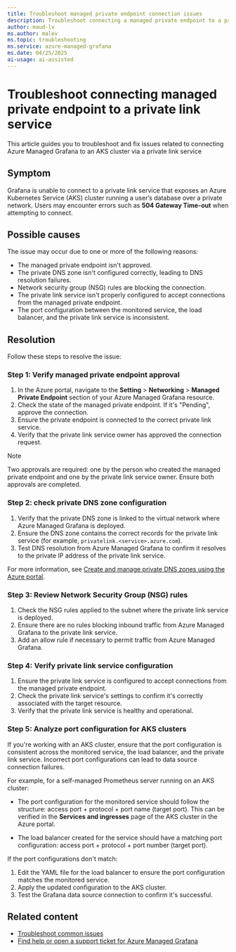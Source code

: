 ```yaml
---
title: Troubleshoot managed private endpoint connection issues
description: Troubleshoot connecting a managed private endpoint to a private link service in Azure Managed Grafana.
author: maud-lv
ms.author: malev
ms.topic: troubleshooting
ms.service: azure-managed-grafana
ms.date: 04/25/2025
ai-usage: ai-assisted
---
```


# Troubleshoot connecting managed private endpoint to a private link service

This article guides you to troubleshoot and fix issues related to connecting Azure Managed Grafana to an AKS cluster via a private link service

## Symptom

Grafana is unable to connect to a private link service that exposes an Azure Kubernetes Service (AKS) cluster running a user’s database over a private network. Users may encounter errors such as **504 Gateway Time-out** when attempting to connect.

## Possible causes

The issue may occur due to one or more of the following reasons:

- The managed private endpoint isn't approved.
- The private DNS zone isn't configured correctly, leading to DNS resolution failures.
- Network security group (NSG) rules are blocking the connection.
- The private link service isn't properly configured to accept connections from the managed private endpoint.
- The port configuration between the monitored service, the load balancer, and the private link service is inconsistent.

## Resolution

Follow these steps to resolve the issue:

### Step 1: Verify managed private endpoint approval

1. In the Azure portal, navigate to the **Setting** > **Networking** > **Managed Private Endpoint** section of your Azure Managed Grafana resource.
1. Check the state of the managed private endpoint. If it's "Pending", approve the connection.
1. Ensure the private endpoint is connected to the correct private link service.
1. Verify that the private link service owner has approved the connection request.

> [!NOTE]
> Two approvals are required: one by the person who created the managed private endpoint and one by the private link service owner. Ensure both approvals are completed.

### Step 2: check private DNS zone configuration

1. Verify that the private DNS zone is linked to the virtual network where Azure Managed Grafana is deployed.
1. Ensure the DNS zone contains the correct records for the private link service (for example, `privatelink.<service>.azure.com`).
1. Test DNS resolution from Azure Managed Grafana to confirm it resolves to the private IP address of the private link service.

For more information, see [Create and manage private DNS zones using the Azure portal](/azure/dns/private-dns-portal).

### Step 3: Review Network Security Group (NSG) rules

1. Check the NSG rules applied to the subnet where the private link service is deployed.
1. Ensure there are no rules blocking inbound traffic from Azure Managed Grafana to the private link service.
1. Add an allow rule if necessary to permit traffic from Azure Managed Grafana.

### Step 4: Verify private link service configuration

1. Ensure the private link service is configured to accept connections from the managed private endpoint.
1. Check the private link service's settings to confirm it's correctly associated with the target resource.
1. Verify that the private link service is healthy and operational.

### Step 5: Analyze port configuration for AKS clusters

If you're working with an AKS cluster, ensure that the port configuration is consistent across the monitored service, the load balancer, and the private link service. Incorrect port configurations can lead to data source connection failures.

For example, for a self-managed Prometheus server running on an AKS cluster:

- The port configuration for the monitored service should follow the structure: access port + protocol + port name (target port). This can be verified in the **Services and ingresses** page of the AKS cluster in the Azure portal.

- The load balancer created for the service should have a matching port configuration: access port + protocol + port number (target port).

If the port configurations don't match:

1. Edit the YAML file for the load balancer to ensure the port configuration matches the monitored service.
1. Apply the updated configuration to the AKS cluster.
1. Test the Grafana data source connection to confirm it's successful.

## Related content

- [Troubleshoot common issues](troubleshoot-managed-grafana.md)
- [Find help or open a support ticket for Azure Managed Grafana](find-help-open-support-ticket.md)
